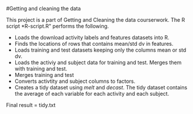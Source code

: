 #Getting and cleaning the data 

This project is a part of Getting and Cleaning the data courserwork. The R script *R-script.R" performs the following. 

* Loads the download activity labels and features datasets into R. 
* Finds the locations of rows that contains mean/std dv in features. 
* Loads training and test datasets keeping only the columns mean or std dv. 
* Loads the activiy and subject data for training and test. Merges them with training and test. 
* Merges training and test
* Converts activtity and subject columns to factors. 
* Creates a tidy dataset using *melt* and *decast*. The tidy dataset contains the average of each variable for each activity and each subject.


Final result = tidy.txt